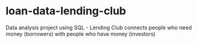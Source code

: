 # loan-data-lending-club
Data analysis project using SQL - Lending Club connects people who need money (borrowers) with people who have money (investors)
